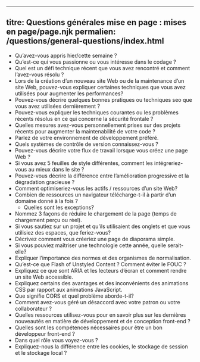 ***

## titre: Questions générales&#xA;mise en page : mises en page/page.njk&#xA;permalien: /questions/general-questions/index.html

*   Qu’avez-vous appris hier/cette semaine ?
*   Qu’est-ce qui vous passionne ou vous intéresse dans le codage ?
*   Quel est un défi technique récent que vous avez rencontré et comment l’avez-vous résolu ?
*   Lors de la création d’un nouveau site Web ou de la maintenance d’un site Web, pouvez-vous expliquer certaines techniques que vous avez utilisées pour augmenter les performances?
*   Pouvez-vous décrire quelques bonnes pratiques ou techniques seo que vous avez utilisées dernièrement ?
*   Pouvez-vous expliquer les techniques courantes ou les problèmes récents résolus en ce qui concerne la sécurité frontale ?
*   Quelles mesures avez-vous personnellement prises sur des projets récents pour augmenter la maintenabilité de votre code ?
*   Parlez de votre environnement de développement préféré.
*   Quels systèmes de contrôle de version connaissez-vous ?
*   Pouvez-vous décrire votre flux de travail lorsque vous créez une page Web ?
*   Si vous avez 5 feuilles de style différentes, comment les intégreriez-vous au mieux dans le site ?
*   Pouvez-vous décrire la différence entre l’amélioration progressive et la dégradation gracieuse ?
*   Comment optimiseriez-vous les actifs / ressources d’un site Web?
*   Combien de ressources un navigateur télécharge-t-il à partir d’un domaine donné à la fois ?
    *   Quelles sont les exceptions?
*   Nommez 3 façons de réduire le chargement de la page (temps de chargement perçu ou réel).
*   Si vous sautiez sur un projet et qu’ils utilisaient des onglets et que vous utilisiez des espaces, que feriez-vous?
*   Décrivez comment vous créeriez une page de diaporama simple.
*   Si vous pouviez maîtriser une technologie cette année, quelle serait-elle?
*   Expliquer l’importance des normes et des organismes de normalisation.
*   Qu’est-ce que Flash of Unstyled Content ? Comment éviter le FOUC ?
*   Expliquez ce que sont ARIA et les lecteurs d’écran et comment rendre un site Web accessible.
*   Expliquez certains des avantages et des inconvénients des animations CSS par rapport aux animations JavaScript.
*   Que signifie CORS et quel problème aborde-t-il?
*   Comment avez-vous géré un désaccord avec votre patron ou votre collaborateur ?
*   Quelles ressources utilisez-vous pour en savoir plus sur les dernières nouveautés en matière de développement et de conception front-end ?
*   Quelles sont les compétences nécessaires pour être un bon développeur front-end ?
*   Dans quel rôle vous voyez-vous ?
*   Expliquez-nous la différence entre les cookies, le stockage de session et le stockage local ?

